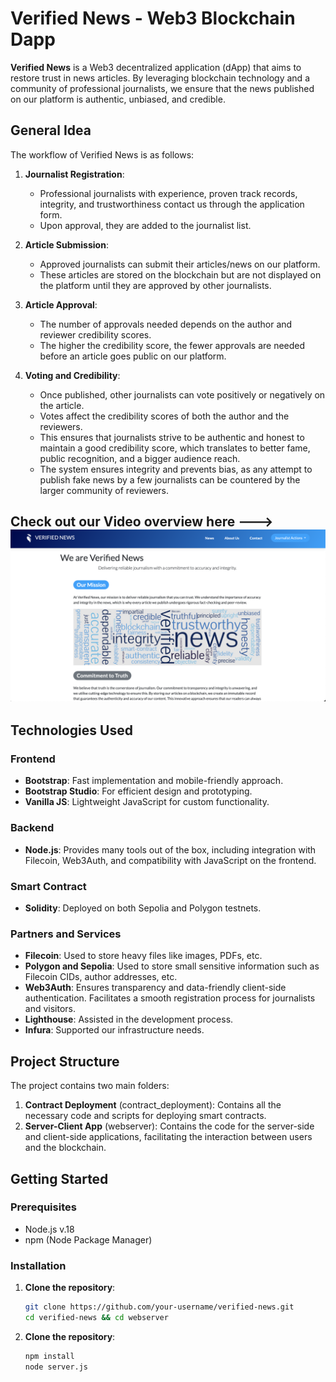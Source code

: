 # Verified News - Web3 Blockchain Dapp

**Verified News** is a Web3 decentralized application (dApp) that aims to restore trust in news articles. By leveraging blockchain technology and a community of professional journalists, we ensure that the news published on our platform is authentic, unbiased, and credible.

## General Idea

The workflow of Verified News is as follows:
1. **Journalist Registration**:
   - Professional journalists with experience, proven track records, integrity, and trustworthiness contact us through the application form.
   - Upon approval, they are added to the journalist list.

2. **Article Submission**:
   - Approved journalists can submit their articles/news on our platform.
   - These articles are stored on the blockchain but are not displayed on the platform until they are approved by other journalists.

3. **Article Approval**:
   - The number of approvals needed depends on the author and reviewer credibility scores.
   - The higher the credibility score, the fewer approvals are needed before an article goes public on our platform.

4. **Voting and Credibility**:
   - Once published, other journalists can vote positively or negatively on the article.
   - Votes affect the credibility scores of both the author and the reviewers.
   - This ensures that journalists strive to be authentic and honest to maintain a good credibility score, which translates to better fame, public recognition, and a bigger audience reach.
   - The system ensures integrity and prevents bias, as any attempt to publish fake news by a few journalists can be countered by the larger community of reviewers.
  
## Check out our Video overview here ---> [![Watch the video](https://github.com/KonstantinosLamprakis/articleChain/blob/main/images/Screenshot%202024-07-14%20at%2007.00.13.png)](https://www.youtube.com/watch?v=abc123)

## Technologies Used

### Frontend
- **Bootstrap**: Fast implementation and mobile-friendly approach.
- **Bootstrap Studio**: For efficient design and prototyping.
- **Vanilla JS**: Lightweight JavaScript for custom functionality.

### Backend
- **Node.js**: Provides many tools out of the box, including integration with Filecoin, Web3Auth, and compatibility with JavaScript on the frontend.

### Smart Contract
- **Solidity**: Deployed on both Sepolia and Polygon testnets.

### Partners and Services
- **Filecoin**: Used to store heavy files like images, PDFs, etc.
- **Polygon and Sepolia**: Used to store small sensitive information such as Filecoin CIDs, author addresses, etc.
- **Web3Auth**: Ensures transparency and data-friendly client-side authentication. Facilitates a smooth registration process for journalists and visitors.
- **Lighthouse**: Assisted in the development process.
- **Infura**: Supported our infrastructure needs.

## Project Structure

The project contains two main folders:
1. **Contract Deployment** (contract_deployment): Contains all the necessary code and scripts for deploying smart contracts.
2. **Server-Client App** (webserver): Contains the code for the server-side and client-side applications, facilitating the interaction between users and the blockchain.

## Getting Started

### Prerequisites
- Node.js v.18
- npm (Node Package Manager)

### Installation

1. **Clone the repository**:
   ```sh
   git clone https://github.com/your-username/verified-news.git
   cd verified-news && cd webserver
2. **Clone the repository**:
   ```sh
   npm install
   node server.js

